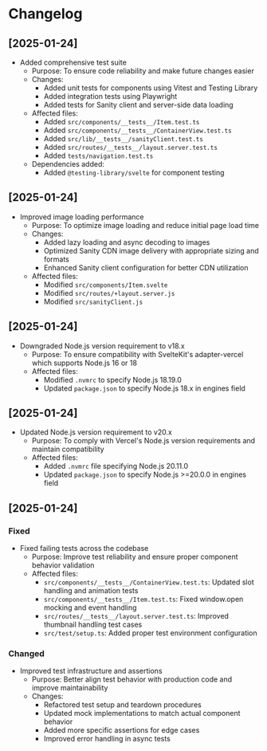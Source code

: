 # Changelog

## [2025-01-24]
- Added comprehensive test suite
  - Purpose: To ensure code reliability and make future changes easier
  - Changes:
    - Added unit tests for components using Vitest and Testing Library
    - Added integration tests using Playwright
    - Added tests for Sanity client and server-side data loading
  - Affected files:
    - Added `src/components/__tests__/Item.test.ts`
    - Added `src/components/__tests__/ContainerView.test.ts`
    - Added `src/lib/__tests__/sanityClient.test.ts`
    - Added `src/routes/__tests__/layout.server.test.ts`
    - Added `tests/navigation.test.ts`
  - Dependencies added:
    - Added `@testing-library/svelte` for component testing

## [2025-01-24]
- Improved image loading performance
  - Purpose: To optimize image loading and reduce initial page load time
  - Changes:
    - Added lazy loading and async decoding to images
    - Optimized Sanity CDN image delivery with appropriate sizing and formats
    - Enhanced Sanity client configuration for better CDN utilization
  - Affected files:
    - Modified `src/components/Item.svelte`
    - Modified `src/routes/+layout.server.js`
    - Modified `src/sanityClient.js`

## [2025-01-24]
- Downgraded Node.js version requirement to v18.x
  - Purpose: To ensure compatibility with SvelteKit's adapter-vercel which supports Node.js 16 or 18
  - Affected files: 
    - Modified `.nvmrc` to specify Node.js 18.19.0
    - Updated `package.json` to specify Node.js 18.x in engines field

## [2025-01-24]
- Updated Node.js version requirement to v20.x
  - Purpose: To comply with Vercel's Node.js version requirements and maintain compatibility
  - Affected files: 
    - Added `.nvmrc` file specifying Node.js 20.11.0
    - Updated `package.json` to specify Node.js >=20.0.0 in engines field

## [2025-01-24]
### Fixed
- Fixed failing tests across the codebase
  - Purpose: Improve test reliability and ensure proper component behavior validation
  - Affected files:
    - `src/components/__tests__/ContainerView.test.ts`: Updated slot handling and animation tests
    - `src/components/__tests__/Item.test.ts`: Fixed window.open mocking and event handling
    - `src/routes/__tests__/layout.server.test.ts`: Improved thumbnail handling test cases
    - `src/test/setup.ts`: Added proper test environment configuration

### Changed
- Improved test infrastructure and assertions
  - Purpose: Better align test behavior with production code and improve maintainability
  - Changes:
    - Refactored test setup and teardown procedures
    - Updated mock implementations to match actual component behavior
    - Added more specific assertions for edge cases
    - Improved error handling in async tests
